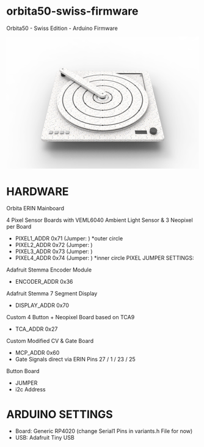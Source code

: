 # orbita50-swiss-firmware
Orbita50 - Swiss Edition - Arduino Firmware

![Product Render](/Hardware_Setup/orbita_50_swiss_render9.png?raw=true)


# HARDWARE

Orbita ERIN Mainboard 

4 Pixel Sensor Boards with VEML6040 Ambient Light Sensor & 3 Neopixel per Board
- PIXEL1_ADDR 0x71 (Jumper: )	*outer circle
- PIXEL2_ADDR 0x72 (Jumper: )
- PIXEL3_ADDR 0x73 (Jumper: )
- PIXEL4_ADDR 0x74 (Jumper: )	*inner circle
PIXEL JUMPER SETTINGS:

Adafruit Stemma Encoder Module 
- ENCODER_ADDR  0x36

Adafruit Stemma 7 Segment Display
- DISPLAY_ADDR 0x70 

Custom 4 Button + Neopixel Board based on TCA9
- TCA_ADDR 0x27

Custom Modified CV & Gate Board
- MCP_ADDR 0x60
- Gate Signals direct via ERIN Pins 27 / 1 / 23 / 25







Button Board 

- JUMPER
- i2c Address




# ARDUINO SETTINGS

- Board: Generic RP4020 (change Serial1 Pins in variants.h File for now)
- USB: Adafruit Tiny USB